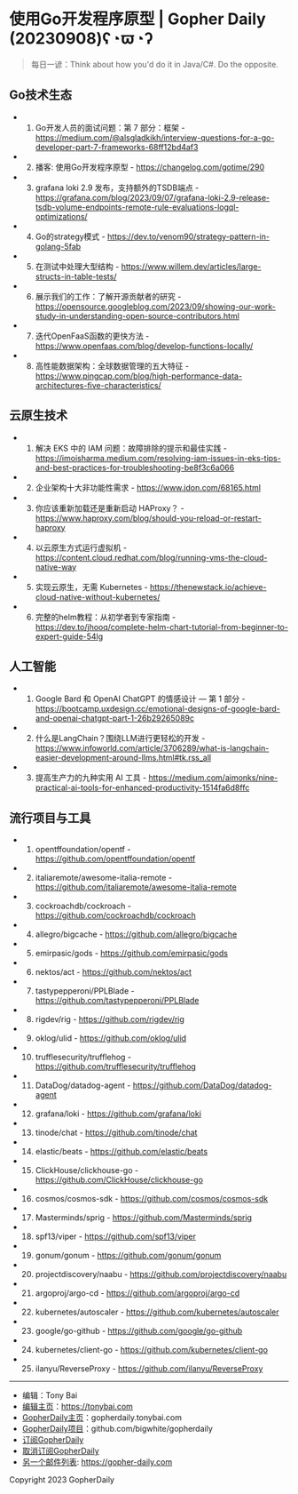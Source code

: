 # 使用Go开发程序原型 | Gopher Daily (20230908)ʕ◔ϖ◔ʔ

>每日一谚：Think about how you&#39;d do it in Java/C#. Do the opposite.

## Go技术生态


- 1. Go开发人员的面试问题：第 7 部分：框架 - https://medium.com/@alsgladkikh/interview-questions-for-a-go-developer-part-7-frameworks-68ff12bd4af3

- 2. 播客: 使用Go开发程序原型 - https://changelog.com/gotime/290

- 3. grafana loki 2.9 发布，支持额外的TSDB端点 - https://grafana.com/blog/2023/09/07/grafana-loki-2.9-release-tsdb-volume-endpoints-remote-rule-evaluations-logql-optimizations/

- 4. Go的strategy模式 - https://dev.to/venom90/strategy-pattern-in-golang-5fab

- 5. 在测试中处理大型结构 - https://www.willem.dev/articles/large-structs-in-table-tests/

- 6. 展示我们的工作：了解开源贡献者的研究 - https://opensource.googleblog.com/2023/09/showing-our-work-study-in-understanding-open-source-contributors.html

- 7. 迭代OpenFaaS函数的更快方法 - https://www.openfaas.com/blog/develop-functions-locally/

- 8. 高性能数据架构：全球数据管理的五大特征 - https://www.pingcap.com/blog/high-performance-data-architectures-five-characteristics/


## 云原生技术


- 1. 解决 EKS 中的 IAM 问题：故障排除的提示和最佳实践 - https://imoisharma.medium.com/resolving-iam-issues-in-eks-tips-and-best-practices-for-troubleshooting-be8f3c6a066

- 2. 企业架构十大非功能性需求 - https://www.jdon.com/68165.html

- 3. 你应该重新加载还是重新启动 HAProxy？ - https://www.haproxy.com/blog/should-you-reload-or-restart-haproxy

- 4. 以云原生方式运行虚拟机 - https://content.cloud.redhat.com/blog/running-vms-the-cloud-native-way

- 5. 实现云原生，无需 Kubernetes - https://thenewstack.io/achieve-cloud-native-without-kubernetes/

- 6. 完整的helm教程：从初学者到专家指南 - https://dev.to/jhooq/complete-helm-chart-tutorial-from-beginner-to-expert-guide-54lg


## 人工智能


- 1. Google Bard 和 OpenAI ChatGPT 的情感设计 — 第 1 部分 - https://bootcamp.uxdesign.cc/emotional-designs-of-google-bard-and-openai-chatgpt-part-1-26b29265089c

- 2. 什么是LangChain？围绕LLM进行更轻松的开发 - https://www.infoworld.com/article/3706289/what-is-langchain-easier-development-around-llms.html#tk.rss_all

- 3. 提高生产力的九种实用 AI 工具 - https://medium.com/aimonks/nine-practical-ai-tools-for-enhanced-productivity-1514fa6d8ffc


## 流行项目与工具


- 1. opentffoundation/opentf - https://github.com/opentffoundation/opentf

- 2. italiaremote/awesome-italia-remote - https://github.com/italiaremote/awesome-italia-remote

- 3. cockroachdb/cockroach - https://github.com/cockroachdb/cockroach

- 4. allegro/bigcache - https://github.com/allegro/bigcache

- 5. emirpasic/gods - https://github.com/emirpasic/gods

- 6. nektos/act - https://github.com/nektos/act

- 7. tastypepperoni/PPLBlade - https://github.com/tastypepperoni/PPLBlade

- 8. rigdev/rig - https://github.com/rigdev/rig

- 9. oklog/ulid - https://github.com/oklog/ulid

- 10. trufflesecurity/trufflehog - https://github.com/trufflesecurity/trufflehog

- 11. DataDog/datadog-agent - https://github.com/DataDog/datadog-agent

- 12. grafana/loki - https://github.com/grafana/loki

- 13. tinode/chat - https://github.com/tinode/chat

- 14. elastic/beats - https://github.com/elastic/beats

- 15. ClickHouse/clickhouse-go - https://github.com/ClickHouse/clickhouse-go

- 16. cosmos/cosmos-sdk - https://github.com/cosmos/cosmos-sdk

- 17. Masterminds/sprig - https://github.com/Masterminds/sprig

- 18. spf13/viper - https://github.com/spf13/viper

- 19. gonum/gonum - https://github.com/gonum/gonum

- 20. projectdiscovery/naabu - https://github.com/projectdiscovery/naabu

- 21. argoproj/argo-cd - https://github.com/argoproj/argo-cd

- 22. kubernetes/autoscaler - https://github.com/kubernetes/autoscaler

- 23. google/go-github - https://github.com/google/go-github

- 24. kubernetes/client-go - https://github.com/kubernetes/client-go

- 25. ilanyu/ReverseProxy - https://github.com/ilanyu/ReverseProxy


----

- 编辑：Tony Bai
- [编辑主页](https://tonybai.com)：https://tonybai.com
- [GopherDaily主页](https://gopherdaily.tonybai.com)：gopherdaily.tonybai.com
- [GopherDaily项目](https://github.com/bigwhite/gopherdaily)：github.com/bigwhite/gopherdaily
- [订阅GopherDaily](https://gopherdaily.tonybai.com/subscribe)
- [取消订阅GopherDaily](https://gopherdaily.tonybai.com/unsubscribe)
- [另一个邮件列表](https://gopher-daily.com): https://gopher-daily.com

Copyright 2023 GopherDaily
